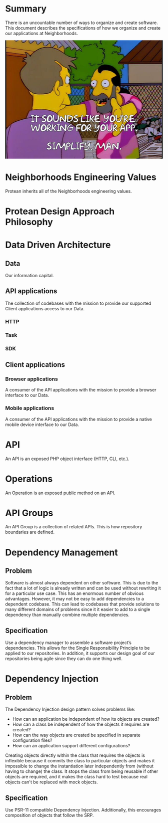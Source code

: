 # Summary
There is an uncountable number of ways to organize and create software. This document describes the specifications of how we organize and create our applications at Neighborhoods.

![simplify](images/simplify.jpeg)

# Neighborhoods Engineering Values
Protean inherits all of the Neighborhoods engineering values.

# Protean Design Approach Philosophy

# Data Driven Architecture
## Data
Our information capital.
## API applications
The collection of codebases with the mission to provide our supported Client applications access to our Data.
### HTTP
### Task
### SDK
## Client applications
### Browser applications
A consumer of the API applications with the mission to provide a browser interface to our Data.
### Mobile applications
A consumer of the API applications with the mission to provide a native mobile device interface to our Data.


# API
An API is an exposed PHP object interface (HTTP, CLI, etc.).

# Operations
An Operation is an exposed public method on an API.

# API Groups
An API Group is a collection of related APIs.  This is how repository boundaries are defined.

# Dependency Management
## Problem
Software is almost always dependent on other software.  This is due to the fact that a lot of logic is already written and can be used without rewriting it for a particular use case.  This has an enormous number of obvious advantages.  However, it may not be easy to add dependencies to a dependent codebase.  This can lead to codebases that provide solutions to many different domains of problems since it it easier to add to a single dependency than manually combine multiple dependencies.

## Specification
Use a dependency manager to assemble a software project’s dependencies.  This allows for the Single Responsibility Principle to be applied to our repositories.  In addition, it supports our design goal of our repositories being agile since they can do one thing well.


# Dependency Injection
## Problem
The Dependency Injection design pattern solves problems like:

- How can an application be independent of how its objects are created?
- How can a class be independent of how the objects it requires are created?
- How can the way objects are created be specified in separate configuration files?
- How can an application support different configurations?

Creating objects directly within the class that requires the objects is inflexible because it commits the class to particular objects and makes it impossible to change the instantiation later independently from (without having to change) the class. It stops the class from being reusable if other objects are required, and it makes the class hard to test because real objects can't be replaced with mock objects.

## Specification
Use PSR-11 compatible Dependency Injection. Additionally, this encourages composition of objects that follow the SRP.

